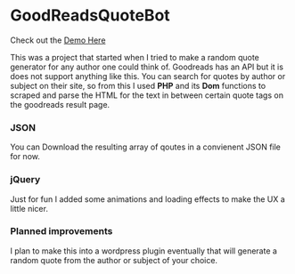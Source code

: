 # GoodReadsQuoteBot
Check out the [Demo Here](http://www.askkafka.com/quotes/)

This was a project that started when I tried to make a random quote generator for any author one could think of.
Goodreads has an API but it is does not support anything like this. You can search for quotes by author or subject on their site, 
so from this I used  **PHP** and its **Dom** functions to scraped and parse the HTML for the text in between certain quote tags on the goodreads result page. 

### JSON
You can Download the resulting array of qoutes in a convienent JSON file for now.

### jQuery
Just for fun I added some animations and loading effects to make the UX a little nicer.

### Planned improvements
I plan to make this into a wordpress plugin eventually that will generate a random quote from the author or subject of your choice.
